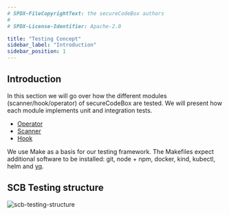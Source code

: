 ```yaml
---
# SPDX-FileCopyrightText: the secureCodeBox authors
#
# SPDX-License-Identifier: Apache-2.0

title: "Testing Concept"
sidebar_label: "Introduction"
sidebar_position: 1
---
```


## Introduction
In this section we will go over how the different modules (scanner/hook/operator) of secureCodeBox are tested. 
We will present how each module implements unit and integration tests.
* [Operator](/docs/contributing/test-concept/operator-test)
* [Scanner](/docs/contributing/test-concept/scanner-test)
* [Hook](/docs/contributing/test-concept/hook-test)
  
We use Make as a basis for our testing framework. The Makefiles expect additional software to be installed:
git, node + npm, docker, kind, kubectl, helm and [yq](https://github.com/mikefarah/yq/).

## SCB Testing structure

![scb-testing-structure](/img/docs/testing/scb-testing.png)